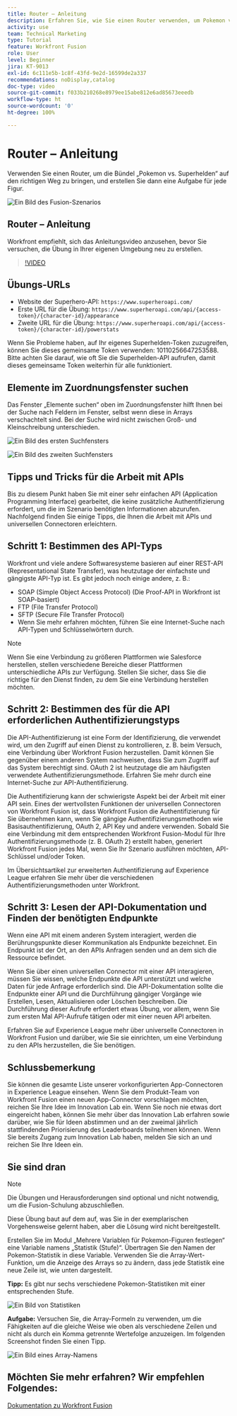 ```yaml
---
title: Router – Anleitung
description: Erfahren Sie, wie Sie einen Router verwenden, um Pokemon vs. Superhelden-Bündel über den richtigen Pfad in [!DNL Adobe Workfront Fusion]zu leiten.
activity: use
team: Technical Marketing
type: Tutorial
feature: Workfront Fusion
role: User
level: Beginner
jira: KT-9013
exl-id: 6c111e5b-1c8f-43fd-9e2d-16599de2a337
recommendations: noDisplay,catalog
doc-type: video
source-git-commit: f033b210268e8979ee15abe812e6ad85673eeedb
workflow-type: ht
source-wordcount: '0'
ht-degree: 100%

---
```


# Router – Anleitung

Verwenden Sie einen Router, um die Bündel „Pokemon vs. Superhelden“ auf den richtigen Weg zu bringen, und erstellen Sie dann eine Aufgabe für jede Figur.

![Ein Bild des Fusion-Szenarios](assets/universal-connectors-and-routing-2.png)

## Router – Anleitung

Workfront empfiehlt, sich das Anleitungsvideo anzusehen, bevor Sie versuchen, die Übung in Ihrer eigenen Umgebung neu zu erstellen.

>[!VIDEO](https://video.tv.adobe.com/v/335272/?quality=12&learn=on)

## Übungs-URLs

* Website der Superhero-API: `https://www.superheroapi.com/`
* Erste URL für die Übung: `https://www.superheroapi.com/api/{access-token}/{character-id}/appearance`
* Zweite URL für die Übung: `https://www.superheroapi.com/api/{access-token}/{character-id}/powerstats`

Wenn Sie Probleme haben, auf Ihr eigenes Superhelden-Token zuzugreifen, können Sie dieses gemeinsame Token verwenden: 10110256647253588. Bitte achten Sie darauf, wie oft Sie die Superhelden-API aufrufen, damit dieses gemeinsame Token weiterhin für alle funktioniert.



## Elemente im Zuordnungsfenster suchen

Das Fenster „Elemente suchen“ oben im Zuordnungsfenster hilft Ihnen bei der Suche nach Feldern im Fenster, selbst wenn diese in Arrays verschachtelt sind. Bei der Suche wird nicht zwischen Groß- und Kleinschreibung unterschieden.

![Ein Bild des ersten Suchfensters](assets/universal-connectors-and-routing-3.png)

![Ein Bild des zweiten Suchfensters](assets/universal-connectors-and-routing-4.png)

## Tipps und Tricks für die Arbeit mit APIs

Bis zu diesem Punkt haben Sie mit einer sehr einfachen API (Application Programming Interface) gearbeitet, die keine zusätzliche Authentifizierung erfordert, um die im Szenario benötigten Informationen abzurufen. Nachfolgend finden Sie einige Tipps, die Ihnen die Arbeit mit APIs und universellen Connectoren erleichtern.

## Schritt 1: Bestimmen des API-Typs

Workfront und viele andere Softwaresysteme basieren auf einer REST-API (Representational State Transfer), was heutzutage der einfachste und gängigste API-Typ ist. Es gibt jedoch noch einige andere, z. B.:

* SOAP (Simple Object Access Protocol) (Die Proof-API in Workfront ist SOAP-basiert)
* FTP (File Transfer Protocol)
* SFTP (Secure File Transfer Protocol)
* Wenn Sie mehr erfahren möchten, führen Sie eine Internet-Suche nach API-Typen und Schlüsselwörtern durch.

>[!NOTE]
>
>Wenn Sie eine Verbindung zu größeren Plattformen wie Salesforce herstellen, stellen verschiedene Bereiche dieser Plattformen unterschiedliche APIs zur Verfügung. Stellen Sie sicher, dass Sie die richtige für den Dienst finden, zu dem Sie eine Verbindung herstellen möchten.

## Schritt 2: Bestimmen des für die API erforderlichen Authentifizierungstyps

Die API-Authentifizierung ist eine Form der Identifizierung, die verwendet wird, um den Zugriff auf einen Dienst zu kontrollieren, z. B. beim Versuch, eine Verbindung über Workfront Fusion herzustellen. Damit können Sie gegenüber einem anderen System nachweisen, dass Sie zum Zugriff auf das System berechtigt sind. OAuth 2 ist heutzutage die am häufigsten verwendete Authentifizierungsmethode. Erfahren Sie mehr durch eine Internet-Suche zur API-Authentifizierung.

Die Authentifizierung kann der schwierigste Aspekt bei der Arbeit mit einer API sein. Eines der wertvollsten Funktionen der universellen Connectoren von Workfront Fusion ist, dass Workfront Fusion die Authentifizierung für Sie übernehmen kann, wenn Sie gängige Authentifizierungsmethoden wie Basisauthentifizierung, OAuth 2, API Key und andere verwenden. Sobald Sie eine Verbindung mit dem entsprechenden Workfront Fusion-Modul für Ihre Authentifizierungsmethode (z. B. OAuth 2) erstellt haben, generiert Workfront Fusion jedes Mal, wenn Sie Ihr Szenario ausführen möchten, API-Schlüssel und/oder Token.

Im Übersichtsartikel zur erweiterten Authentifizierung auf Experience League erfahren Sie mehr über die verschiedenen Authentifizierungsmethoden unter Workfront.

## Schritt 3: Lesen der API-Dokumentation und Finden der benötigten Endpunkte

Wenn eine API mit einem anderen System interagiert, werden die Berührungspunkte dieser Kommunikation als Endpunkte bezeichnet. Ein Endpunkt ist der Ort, an den APIs Anfragen senden und an dem sich die Ressource befindet.

Wenn Sie über einen universellen Connector mit einer API interagieren, müssen Sie wissen, welche Endpunkte die API unterstützt und welche Daten für jede Anfrage erforderlich sind. Die API-Dokumentation sollte die Endpunkte einer API und die Durchführung gängiger Vorgänge wie Erstellen, Lesen, Aktualisieren oder Löschen beschreiben. Die Durchführung dieser Aufrufe erfordert etwas Übung, vor allem, wenn Sie zum ersten Mal API-Aufrufe tätigen oder mit einer neuen API arbeiten.

Erfahren Sie auf Experience League mehr über universelle Connectoren in Workfront Fusion und darüber, wie Sie sie einrichten, um eine Verbindung zu den APIs herzustellen, die Sie benötigen.

## Schlussbemerkung

Sie können die gesamte Liste unserer vorkonfigurierten App-Connectoren in Experience League einsehen. Wenn Sie dem Produkt-Team von Workfront Fusion einen neuen App-Connector vorschlagen möchten, reichen Sie Ihre Idee im Innovation Lab ein. Wenn Sie noch nie etwas dort eingereicht haben, können Sie mehr über das Innovation Lab erfahren sowie darüber, wie Sie für Ideen abstimmen und an der zweimal jährlich stattfindenden Priorisierung des Leaderboards teilnehmen können. Wenn Sie bereits Zugang zum Innovation Lab haben, melden Sie sich an und reichen Sie Ihre Ideen ein.

## Sie sind dran

>[!NOTE]
>
>Die Übungen und Herausforderungen sind optional und nicht notwendig, um die Fusion-Schulung abzuschließen.

Diese Übung baut auf dem auf, was Sie in der exemplarischen Vorgehensweise gelernt haben, aber die Lösung wird nicht bereitgestellt.

Erstellen Sie im Modul „Mehrere Variablen für Pokemon-Figuren festlegen“ eine Variable namens „Statistik (Stufe)“. Übertragen Sie den Namen der Pokemon-Statistik in diese Variable. Verwenden Sie die Array-Wert-Funktion, um die Anzeige des Arrays so zu ändern, dass jede Statistik eine neue Zeile ist, wie unten dargestellt.

**Tipp:** Es gibt nur sechs verschiedene Pokemon-Statistiken mit einer entsprechenden Stufe.

![Ein Bild von Statistiken](assets/universal-connectors-and-routing-5.png)

**Aufgabe:** Versuchen Sie, die Array-Formeln zu verwenden, um die Fähigkeiten auf die gleiche Weise wie oben als verschiedene Zeilen und nicht als durch ein Komma getrennte Wertefolge anzuzeigen. Im folgenden Screenshot finden Sie einen Tipp.

![Ein Bild eines Array-Namens](assets/universal-connectors-and-routing-6.png)

## Möchten Sie mehr erfahren? Wir empfehlen Folgendes:

[Dokumentation zu Workfront Fusion](https://experienceleague.adobe.com/docs/workfront/using/adobe-workfront-fusion/workfront-fusion-2.html?lang=de)
